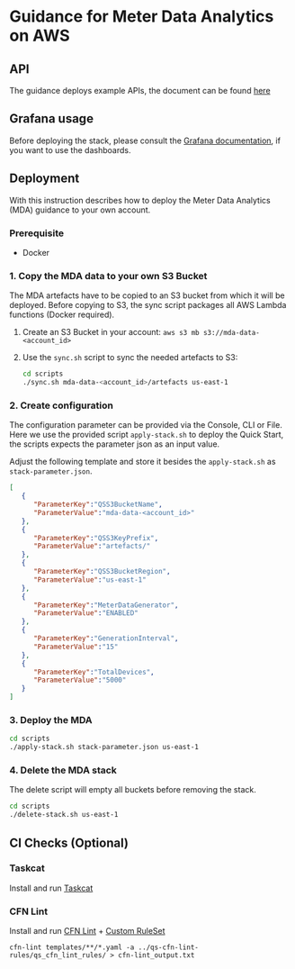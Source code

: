 # Guidance for Meter Data Analytics on AWS

## API
The guidance deploys example APIs, the document can be found [here](doc/api.md)

## Grafana usage
Before deploying the stack, please consult the [Grafana documentation](doc/grafana.md), if you want to use the dashboards.

## Deployment

With this instruction describes how to deploy the Meter Data Analytics (MDA) guidance to your own account.

### Prerequisite

- Docker

### 1. Copy the MDA data to your own S3 Bucket

The MDA artefacts have to be copied to an S3 bucket from which it will be deployed.
Before copying to S3, the sync script packages all AWS Lambda functions (Docker required).

1. Create an S3 Bucket in your account:
   `aws s3 mb s3://mda-data-<account_id>`

2. Use the `sync.sh` script to sync the needed artefacts to S3:
   ```bash
   cd scripts
   ./sync.sh mda-data-<account_id>/artefacts us-east-1
   ```

### 2. Create configuration

The configuration parameter can be provided via the Console, CLI or File.
Here we use the provided script `apply-stack.sh` to deploy the Quick Start, the scripts expects the parameter json as an input value.

Adjust the following template and store it besides the `apply-stack.sh` as `stack-parameter.json`. 

```json
[
   {
      "ParameterKey":"QSS3BucketName",
      "ParameterValue":"mda-data-<account_id>"
   },
   {
      "ParameterKey":"QSS3KeyPrefix",
      "ParameterValue":"artefacts/"
   },
   {
      "ParameterKey":"QSS3BucketRegion",
      "ParameterValue":"us-east-1"
   },
   {
      "ParameterKey":"MeterDataGenerator",
      "ParameterValue":"ENABLED"
   },
   {
      "ParameterKey":"GenerationInterval",
      "ParameterValue":"15"
   },
   {
      "ParameterKey":"TotalDevices",
      "ParameterValue":"5000"
   }
]
```

### 3. Deploy the MDA

```bash
cd scripts
./apply-stack.sh stack-parameter.json us-east-1
```

### 4. Delete the MDA stack

The delete script will empty all buckets before removing the stack.
```bash
cd scripts
./delete-stack.sh us-east-1
```

## CI Checks (Optional)
### Taskcat
Install and run [Taskcat](https://github.com/aws-ia/taskcat)

### CFN Lint
Install and run [CFN Lint](https://github.com/aws-cloudformation/cfn-lint) + [Custom RuleSet](https://github.com/aws-quickstart/qs-cfn-lint-rules)

`cfn-lint templates/**/*.yaml -a ../qs-cfn-lint-rules/qs_cfn_lint_rules/ > cfn-lint_output.txt`